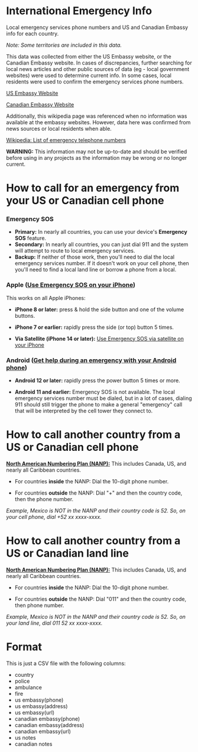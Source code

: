 # International Emergency Info

Local emergency services phone numbers and US and Canadian Embassy info for each country.

<em>Note: Some territories are included in this data.</em>

This data was collected from either the US Embassy website, or the Canadian Embassy website. In cases of discrepancies, further searching for local news articles and other public sources of data (eg - local government websites) were used to determine current info. In some cases, local residents were used to confirm the emergency services phone numbers.

[US Embassy Website](https://www.usembassy.gov/)

[Canadian Embassy Website](https://www.international.gc.ca/)

Additionally, this wikipedia page was referenced when no information was available at the embassy websites. However, data here was confirmed from news sources or local residents when able.

[Wikipedia: List of emergency telephone numbers](https://en.wikipedia.org/wiki/List_of_emergency_telephone_numbers#See_also)

**WARNING:** This information may not be up-to-date and should be verified before using in any projects as the information may be wrong or no longer current.

# How to call for an emergency from your US or Canadian cell phone

### Emergency SOS

- **Primary:** In nearly all countries, you can use your device's **Emergency SOS** feature.
- **Secondary:** In nearly all countries, you can just dial 911 and the system will attempt to route to local emergency services.
- **Backup:** If neither of those work, then you'll need to dial the local emergency services number. If it doesn't work on your cell phone, then you'll need to find a local land line or borrow a phone from a local.

### Apple ([Use Emergency SOS on your iPhone](https://support.apple.com/en-us/HT208076))

This works on all Apple iPhones:

- **iPhone 8 or later:** press & hold the side button and one of the volume buttons.

- **iPhone 7 or earlier:** rapidly press the side (or top) button 5 times.

- **Via Satellite (iPhone 14 or later):** [Use Emergency SOS via satellite on your iPhone](https://support.apple.com/en-us/HT213426)

### Android ([Get help during an emergency with your Android phone](https://support.apple.com/en-us/HT208076](https://support.google.com/android/answer/9319337)))

- **Android 12 or later:** rapidly press the power button 5 times or more.

- **Android 11 and earlier:** Emergency SOS is not available. The local emergency services number must be dialed, but in a lot of cases, dialing 911 should still trigger the phone to make a general "emergency" call that will be interpreted by the cell tower they connect to.

# How to call another country from a US or Canadian cell phone

[**North American Numbering Plan (NANP):**](https://en.wikipedia.org/wiki/North_American_Numbering_Plan) This includes Canada, US, and nearly all Caribbean countries.

- For countries **inside** the NANP: Dial the 10-digit phone number.

- For countries **outside** the NANP: Dial "+" and then the country code, then the phone number.

<em>Example, Mexico is NOT in the NANP and their country code is 52. So, on your cell phone, dial +52 xx xxxx-xxxx.</em>

# How to call another country from a US or Canadian land line

[**North American Numbering Plan (NANP):**](https://en.wikipedia.org/wiki/North_American_Numbering_Plan) This includes Canada, US, and nearly all Caribbean countries.

- For countries **inside** the NANP: Dial the 10-digit phone number.

- For countries **outside** the NANP: Dial "011" and then the country code, then phone number.

<em>Example, Mexico is NOT in the NANP and their country code is 52. So, on your land line, dial 011 52 xx xxxx-xxxx.</em>

# Format

This is just a CSV file with the following columns:

- country
- police
- ambulance
- fire
- us embassy(phone)
- us embassy(address)
- us embassy(url)
- canadian embassy(phone)
- canadian embassy(address)
- canadian embassy(url)
- us notes
- canadian notes
